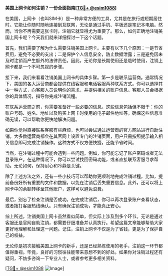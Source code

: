 **美国上网卡如何注销？一份全面指南[[TG💪+ @esim1088](https://t.me/s/esim1088)]**

在美国，上网卡（也叫SIM卡）是一种非常方便的工具，尤其是在旅行或短期居住时。它能让你随时随地连接到互联网，无论是通过手机、平板还是笔记本电脑。然而，当你不再需要这张卡时，注销它就显得尤为重要了。那么，如何正确地注销美国上网卡呢？今天我们就来详细探讨一下这个话题。

首先，我们需要了解为什么需要注销美国上网卡。主要有以下几个原因：一是节省费用，避免不必要的支出；二是保护个人信息安全，防止数据泄露；三是避免因未及时注销而产生额外的法律责任。因此，无论你是长期使用还是临时使用，注销上网卡都是一个不可忽视的步骤。

接下来，我们来看看注销美国上网卡的具体步骤。第一步是联系运营商。通常情况下，美国的各大运营商都会提供在线客服和电话客服两种联系方式。你可以选择其中一种方式，向客服人员说明你的需求，并提供相关的账户信息。客服人员会根据你的具体情况，指导你完成注销流程。

在联系运营商之前，你需要准备好一些必要的信息。这些信息包括但不限于：你的账户号码、姓名、地址以及购买上网卡时使用的电子邮件地址等。确保这些信息准确无误，可以帮助你更快地解决问题。

如果你觉得直接联系客服有些麻烦，也可以尝试通过运营商的官方网站进行自助注销。大多数运营商都会在其官网上设置专门的注销页面，用户只需按照提示输入相关信息即可完成注销操作。这种方式不仅方便快捷，还能节省时间。

当然，在注销过程中可能会遇到一些问题。例如，你可能忘记了账户密码或者无法登录账户。在这种情况下，你可以尝试找回密码功能，或者直接联系客服寻求帮助。无论如何，保持耐心和冷静是关键。

除了上述方法之外，还有一些小技巧可以帮助你更顺利地完成注销过程。比如，提前备份好所有重要的文件和数据，以免在注销后丢失重要信息。此外，还可以将上网卡中的余额转移至其他账户，这样可以避免浪费。

最后，别忘了检查注销是否成功。在完成注销后，你可以再次登录账户查看状态，或者拨打客服热线确认。只有确保注销成功，才能真正安心。

综上所述，注销美国上网卡虽然看似简单，但实际上涉及到多个环节。无论是通过客服还是官网自助注销，都需要仔细准备并认真执行。希望这篇文章能够帮助大家更好地理解和处理这一问题。记住，注销上网卡不仅是为了省钱，更是为了保护自己的权益。

无论你是初次接触美国上网卡的新手，还是已经熟练使用的老手，注销这一环节都值得重视。毕竟，良好的习惯往往能带来意想不到的好处。如果你对注销过程还有疑问，不妨多咨询一下专业人士，或者参考更多相关资料。

[[TG💪+ @esim1088](https://t.me/s/esim1088) ![Image](https://i.postimg.cc/4NQfJmqS/Snipaste-2025-05-13-00-14-12.png)]
